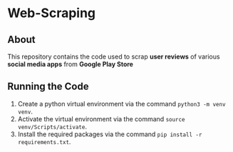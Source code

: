 # Web-Scraping

## About

This repository contains the code used to scrap **user reviews** of various **social media apps** from **Google Play Store**

## Running the Code

1. Create a python virtual environment via the command `python3 -m venv venv`.
2. Activate the virtual environment via the command `source venv/Scripts/activate`.
3. Install the required packages via the command `pip install -r requirements.txt`.
